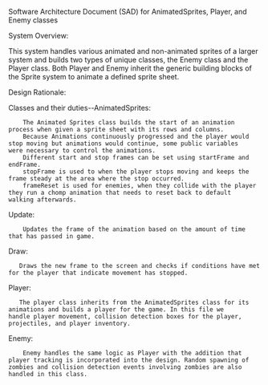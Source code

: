 Software Architecture Document (SAD) for AnimatedSprites, Player, and Enemy classes

System Overview:

This system handles various animated and non-animated sprites of a larger system and builds two types of unique classes, the Enemy class and the Player class. Both Player and Enemy inherit the generic building blocks of the Sprite system to animate a defined sprite sheet.


Design Rationale:

Classes and their duties--AnimatedSprites:

        The Animated Sprites class builds the start of an animation process when given a sprite sheet with its rows and columns.
        Because Animations continuously progressed and the player would stop moving but animations would continue, some public variables           were necessary to control the animations. 
        Different start and stop frames can be set using startFrame and endFrame. 
        stopFrame is used to when the player stops moving and keeps the frame steady at the area where the stop occurred.
        frameReset is used for enemies, when they collide with the player they run a chomp animation that needs to reset back to default            walking afterwards.

Update:
         
        Updates the frame of the animation based on the amount of time that has passed in game.

 Draw:
       
       Draws the new frame to the screen and checks if conditions have met for the player that indicate movement has stopped.

Player:
       
       The player class inherits from the AnimatedSprites class for its animations and builds a player for the game. In this file we     handle player movement, collision detection boxes for the player, projectiles, and player inventory.

Enemy:

        Enemy handles the same logic as Player with the addition that player tracking is incorporated into the design. Random spawning of zombies and collision detection events involving zombies are also handled in this class.
